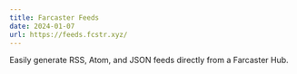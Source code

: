 ```yaml
---
title: Farcaster Feeds
date: 2024-01-07
url: https://feeds.fcstr.xyz/
---
```


Easily generate RSS, Atom, and JSON feeds directly from a Farcaster Hub.

